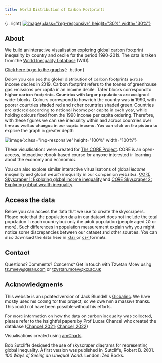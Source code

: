 ```yaml
---
title: World Distribution of Carbon Footprints
---
```



{: .right}
[![image](/img/core_logo_no_strapline_no_background.png){:class="img-responsive" height="30%" width="30%"}](http://www.core-econ.org/)

## About

We build an interactive visualisation exploring global carbon footprint inequality by country and decile for the period 1990-2019. The data is taken from the [World Inequality Database](https://wid.world//) (WID).

[Click here to go to the graphs](html/fig_1990.html){: .button}
 
Below you can see the global distribution of carbon footprints across income deciles in 2019. Carbon footprint refers to the tonnes of greenhouse gas emissions per capita in an income decile. Taller blocks correspond to higher carbon footprints.  Countries with larger populations are assigned wider blocks. Colours correspond to how rich the country was in 1990, with poorer countries shaded red and richer countries shaded green. Countries are ordered according to national income per capita in each year, while holding colours fixed from the 1990 income per capita ordering. Therefore, with these figures we can see inequality within and across countries over time as well as changes in per capita income. You can click on the picture to explore the graph in greater depth.

[![image](/img/fig_2019.png){:class="img-responsive" height="100%" width="100%"}](html/fig_2019.html)

These visualisations were created for [The CORE Project](http://www.core-econ.org/). CORE is an open-access, interactive ebook-based course for anyone interested in learning about the economy and economics.

You can also explore similar interactive visualisations of global *income* inequality and global *wealth* inequality in our companion websites: [CORE Skyscraper 1: Exploring global income inequality](https://tzvetanmoev.github.io/core-skyscraper-1-income/) and [CORE Skyscraper 2: Exploring global wealth inequality](https://tzvetanmoev.github.io/core-skyscraper-2-wealth/)

## Access the data

Below you can access the data that we use to create the skyscrapers. Please note that the population data in our dataset does not include the total population in each country but only the adult population (people aged 20 or more). Such differences in population measurement explain why you might notice some discrepancies between our dataset and other sources. You can also download the data here in <a href="https://raw.githubusercontent.com/tzvetanmoev/core-skyscraper-3-carbon/master/wid_car_footprint_usd19_wide.xls" download ="download"> xlsx </a> or <a href="https://raw.githubusercontent.com/tzvetanmoev/core-skyscraper-3-carbon/master/wid_car_footprint_usd19_wide.csv" download ="download"> csv </a> formats.

## Contact

Questions? Comments? Concerns? Get in touch with Tzvetan Moev using tz.moev@gmail.com or tzvetan.moev@kcl.ac.uk

## Acknowledgments

This website is an updated version of Jack Blundell's <a href="https://jackblun.github.io/Globalinc/">Globalinc</a>. We have mostly used his coding for this project, so we owe him a massive thanks. This could not have been possible without his efforts. 

For more information on how the data on carbon inequality was collected, please refer to the insightful papers by Prof Lucas Chancel who created the database ([Chancel, 2021](https://wid.world/news-article/climate-change-the-global-inequality-of-carbon-emissions/); [Chancel, 2022](https://wid.world/document/global-carbon-inequality-1990-2019-wid-world-working-paper-2021-22/))

Visualisations created using [amCharts](https://www.amcharts.com/). 

Bob Sutcliffe designed the use of skyscraper diagrams for representing global inequality. A first version was published in: Sutcliffe, Robert B. 2001. *100 Ways of Seeing an Unequal World.* London: Zed Books.



